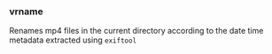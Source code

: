 ### vrname

Renames mp4 files in the current directory according to the date time metadata extracted using `exiftool` 
